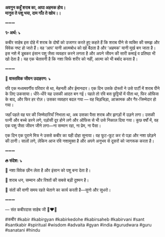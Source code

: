 **अवगुन कहूँ शराब का, आपा अहमक होय।**\
**मानुस ते पशु भया, दाम गाँठ ते खोय।।**

➖➖➖

**✨ अर्थ: ⤵**

कबीर साहेब इस दोहे में शराब के दोषों को उजागर करते हुए कहते हैं कि शराब पीने से व्यक्ति की समझ और विवेक नष्ट हो जाते हैं। वह ‘आप’ यानी आत्मबोध को खो बैठता है और ‘अहमक’ यानी मूर्ख बन जाता है। इस नशे में डूबकर इंसान पशु जैसा व्यवहार करने लगता है और अपने जीवन की सारी कमाई व प्रतिष्ठा भी खो देता है। यह एक चेतावनी है कि नशा सिर्फ शरीर को नहीं, आत्मा को भी बर्बाद करता है।

➖➖➖

**🌾 वास्तविक जीवन उदाहरण: ⤵**

रवि एक मध्यमवर्गीय परिवार से था, मेहनती और ईमानदार। एक दिन उसके दोस्तों ने उसे पार्टी में शराब पीने के लिए उकसाया। धीरे-धीरे यह उसकी आदत बन गई। पहले तो रवि बस छुट्टियों में पीता था, फिर ऑफिस के बाद, और फिर हर रोज़। उसका व्यवहार बदल गया — वह चिड़चिड़ा, आक्रामक और गैर-जिम्मेदार हो गया।

जहाँ पहले वह घर की जिम्मेदारियाँ निभाता था, अब उसका पैसा शराब और झगड़ों में उड़ने लगा। उसकी पत्नी और बच्चे डरने लगे, पड़ोसी दूर होने लगे और ऑफिस से भी उसे निकाल दिया गया। कुछ वर्षों में, वह एक पशु जैसा जीवन जीने लगा—ना सम्मान रहा, ना प्रेम, ना पैसा।

एक दिन एक पुराने मित्र ने उससे कबीर का यही दोहा सुनाया। वह फूट-फूट कर रो पड़ा और नशा छोड़ने की ठानी। सालों लगे, लेकिन आज रवि नशामुक्त है और अपने अनुभव से दूसरों को जागरूक करता है।

➖➖➖

**🔥 संदेश: ⤵**

📌 नशा विवेक छीन लेता है और इंसान को पशु बना देता है।

📌 शराब धन, सम्मान और रिश्तों की सबसे बड़ी दुश्मन है।

📌 संतों की वाणी समय रहते चेताने का कार्य करती है—सुनो और सुधरो।

➖➖➖

— संत कबीरदास साहेब जी 🙏❤️💯

#कबीर #kabir #kabirgyan #kabirkedohe #kabirsaheb #kabirvani #sant #santkabir #spiritual #wisdom #advaita #gyan #india #gurudwara #guru #sanatani #hindu
